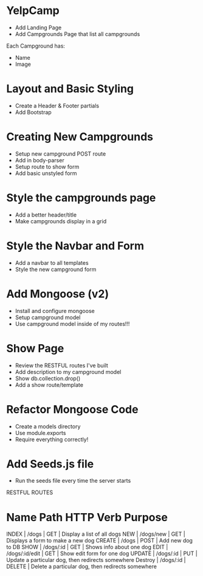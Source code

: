 # YelpCamp
- Add Landing Page
- Add Campgrounds Page that list all campgrounds

Each Campground has:
- Name
- Image

# Layout and Basic Styling
- Create a Header & Footer partials
- Add Bootstrap

# Creating New Campgrounds
- Setup new campground POST route
- Add in body-parser
- Setup route to show form
- Add basic unstyled form

# Style the campgrounds page
- Add a better header/title
- Make campgrounds display in a grid

# Style the Navbar and Form
- Add a navbar to all templates
- Style the new campground form


# Add Mongoose (v2)
- Install and configure mongoose
- Setup campground model
- Use campground model inside of my routes!!!

# Show Page
- Review the RESTFUL routes I've built
- Add description to my campground model
- Show db.collection.drop()
- Add a show route/template


# Refactor Mongoose Code
- Create  a models directory
- Use module.exports
- Require everything correctly!

# Add Seeds.js file
- Run the seeds file every time the server starts

RESTFUL ROUTES

Name         Path             HTTP Verb    Purpose  
====================================================
INDEX    |   /dogs          |   GET      |    Display a list of all dogs
NEW      |   /dogs/new      |   GET      |    Displays a form to make a new dog
CREATE   |   /dogs          |   POST     |    Add new dog to DB
SHOW     |   /dogs/:id      |   GET      |    Shows info about one dog
EDIT     |   /dogs/:id/edit |   GET      |    Show edit form for one dog
UPDATE   |   /dogs/:id      |   PUT      |    Update a particular dog, then redirects somewhere
Destroy  |   /dogs/:id      |   DELETE   |    Delete a particular dog, then redirects somewhere